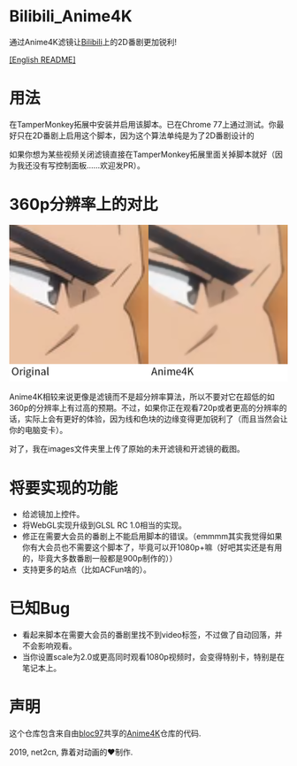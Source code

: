 # Bilibili_Anime4K
通过Anime4K滤镜让[Bilibili](https://www.bilibili.com/)上的2D番剧更加锐利!

[[English README]](README.md)

# 用法
在TamperMonkey拓展中安装并启用该脚本。已在Chrome 77上通过测试。你最好只在2D番剧上启用这个脚本，因为这个算法单纯是为了2D番剧设计的

如果你想为某些视频关闭滤镜直接在TamperMonkey拓展里面关掉脚本就好（因为我还没有写控制面板……欢迎发PR）。

# 360p分辨率上的对比
![对比](images/Comparison.png?raw=true)

Anime4K相较来说更像是滤镜而不是超分辨率算法，所以不要对它在超低的如360p的分辨率上有过高的预期。不过，如果你正在观看720p或者更高的分辨率的话，实际上会有更好的体验，因为线和色块的边缘变得更加锐利了（而且当然会让你的电脑变卡）。

对了，我在images文件夹里上传了原始的未开滤镜和开滤镜的截图。

# 将要实现的功能
- 给滤镜加上控件。
- 将WebGL实现升级到GLSL RC 1.0相当的实现。
- 修正在需要大会员的番剧上不能启用脚本的错误。（emmmm其实我觉得如果你有大会员也不需要这个脚本了，毕竟可以开1080p+嘛（好吧其实还是有用的，毕竟大多数番剧一般都是900p制作的））
- 支持更多的站点（比如ACFun啥的）。

# 已知Bug
- 看起来脚本在需要大会员的番剧里找不到video标签，不过做了自动回落，并不会影响观看。
- 当你设置scale为2.0或更高同时观看1080p视频时，会变得特别卡，特别是在笔记本上。

# 声明
这个仓库包含来自由[bloc97](https://github.com/bloc97)共享的[Anime4K](https://github.com/bloc97/Anime4K)仓库的代码.

2019, net2cn, 靠着对动画的♥制作.